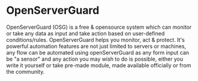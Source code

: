 # OpenServerGuard
OpenServerGuard (OSG) is a free &amp; opensource system which can monitor or take any data as input and take action based on user-defined conditions/rules. OpenServerGuard helps you monitor, act &amp; protect. It's powerful automation features are not just limited to servers or machines, any flow can be automated using openServerGuard as any form input can be "a sensor" and any action you may wish to do is possible, either you write it yourself or take pre-made module, made available officially or from the community.
